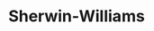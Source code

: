 ---
title: "Sherwin-Williams"
url: /pittsburgh/sherwin-williams-mount-nebo-pointe-road/
shop: paint
---